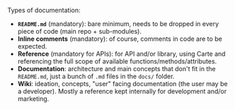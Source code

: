 Types of documentation:

- **`README.md`** (mandatory): bare minimum, needs to be dropped in every piece of code (main repo + sub-modules).
- **Inline comments** (mandatory): of course, comments in code are to be expected.
- **Reference** (mandatory for APIs): for API and/or library, using Carte and referencing the full scope of available functions/methods/attributes.
- **Documentation**: architecture and main concepts that don't fit in the `README.md`, just a bunch of `.md` files in the `docs/` folder.
- **Wiki**: ideation, concepts, "user" facing documentation (the user may be a developer). Mostly a reference kept internally for development and/or marketing.